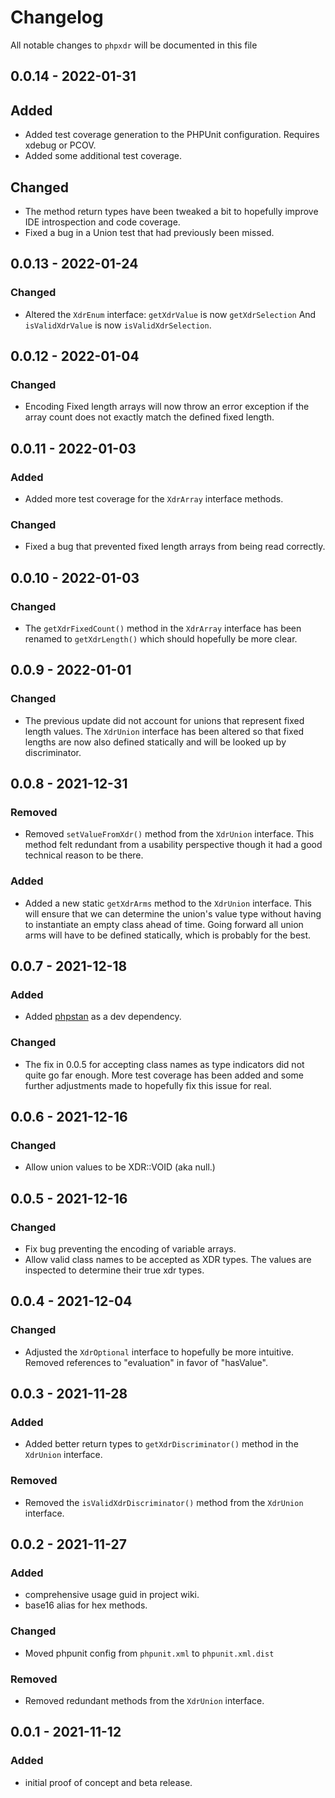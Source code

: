 # Changelog

All notable changes to `phpxdr` will be documented in this file

## 0.0.14 - 2022-01-31

## Added

- Added test coverage generation to the PHPUnit configuration.  Requires xdebug or PCOV.
- Added some additional test coverage.

## Changed

- The method return types have been tweaked a bit to hopefully improve IDE introspection and code coverage.
- Fixed a bug in a Union test that had previously been missed.


## 0.0.13 - 2022-01-24

### Changed

- Altered the `XdrEnum` interface: `getXdrValue` is now `getXdrSelection` And `isValidXdrValue` is now `isValidXdrSelection`.

## 0.0.12 - 2022-01-04

### Changed

- Encoding Fixed length arrays will now throw an error exception if the array count does not exactly match the defined fixed length.

## 0.0.11 - 2022-01-03

### Added

- Added more test coverage for the `XdrArray` interface methods.

### Changed

- Fixed a bug that prevented fixed length arrays from being read correctly.

## 0.0.10 - 2022-01-03

### Changed

- The `getXdrFixedCount()` method in the `XdrArray` interface has been renamed to `getXdrLength()` which should hopefully be more clear.

## 0.0.9 - 2022-01-01

### Changed

- The previous update did not account for unions that represent fixed length values.  The `XdrUnion` interface has been altered so that fixed lengths are now also defined statically and will be looked up by discriminator.

## 0.0.8 - 2021-12-31

### Removed

- Removed `setValueFromXdr()` method from the `XdrUnion` interface. This method felt redundant from a usability perspective though it had a good technical reason to be there.

### Added

- Added a new static `getXdrArms` method to the `XdrUnion` interface. This will ensure that we can determine the union's value type without having to instantiate an empty class ahead of time. Going forward all union arms will have to be defined statically, which is probably for the best.

## 0.0.7 - 2021-12-18

### Added

- Added [phpstan](https://phpstan.org/) as a dev dependency.

### Changed

- The fix in 0.0.5 for accepting class names as type indicators did not quite go far enough. More test coverage has been added and some further adjustments made to hopefully fix this issue for real.

## 0.0.6 - 2021-12-16

### Changed

- Allow union values to be XDR::VOID (aka null.)

## 0.0.5 - 2021-12-16

### Changed

- Fix bug preventing the encoding of variable arrays.
- Allow valid class names to be accepted as XDR types. The values are inspected to determine their true xdr types.

## 0.0.4 - 2021-12-04

### Changed

- Adjusted the `XdrOptional` interface to hopefully be more intuitive. Removed references to "evaluation" in favor of "hasValue".

## 0.0.3 - 2021-11-28

### Added

- Added better return types to `getXdrDiscriminator()` method in the `XdrUnion` interface.

### Removed

- Removed the `isValidXdrDiscriminator()` method from the `XdrUnion` interface.

## 0.0.2 - 2021-11-27

### Added

- comprehensive usage guid in project wiki.
- base16 alias for hex methods.

### Changed

- Moved phpunit config from `phpunit.xml` to `phpunit.xml.dist`

### Removed

- Removed redundant methods from the `XdrUnion` interface.

## 0.0.1 - 2021-11-12

### Added

- initial proof of concept and beta release.
